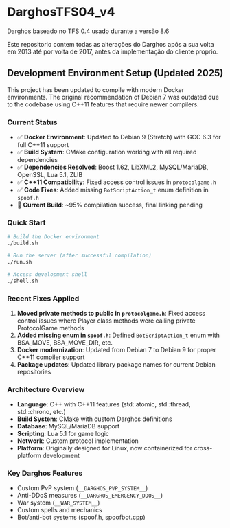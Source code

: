 # DarghosTFS04_v4
Darghos baseado no TFS 0.4 usado durante a versão 8.6

Este repositorio contem todas as alterações do Darghos após a sua volta em 2013 até por volta de 2017, antes da implementação do cliente proprio.

## Development Environment Setup (Updated 2025)

This project has been updated to compile with modern Docker environments. The original recommendation of Debian 7 was outdated due to the codebase using C++11 features that require newer compilers.

### Current Status
- ✅ **Docker Environment**: Updated to Debian 9 (Stretch) with GCC 6.3 for full C++11 support
- ✅ **Build System**: CMake configuration working with all required dependencies
- ✅ **Dependencies Resolved**: Boost 1.62, LibXML2, MySQL/MariaDB, OpenSSL, Lua 5.1, ZLIB
- ✅ **C++11 Compatibility**: Fixed access control issues in `protocolgame.h` 
- ✅ **Code Fixes**: Added missing `BotScriptAction_t` enum definition in `spoof.h`
- 🔧 **Current Build**: ~95% compilation success, final linking pending

### Quick Start
```bash
# Build the Docker environment
./build.sh

# Run the server (after successful compilation)
./run.sh

# Access development shell
./shell.sh
```

### Recent Fixes Applied
1. **Moved private methods to public in `protocolgame.h`**: Fixed access control issues where Player class methods were calling private ProtocolGame methods
2. **Added missing enum in `spoof.h`**: Defined `BotScriptAction_t` enum with BSA_MOVE, BSA_MOVE_DIR, etc.
3. **Docker modernization**: Updated from Debian 7 to Debian 9 for proper C++11 compiler support
4. **Package updates**: Updated library package names for current Debian repositories

### Architecture Overview
- **Language**: C++ with C++11 features (std::atomic, std::thread, std::chrono, etc.)
- **Build System**: CMake with custom Darghos definitions
- **Database**: MySQL/MariaDB support
- **Scripting**: Lua 5.1 for game logic
- **Network**: Custom protocol implementation
- **Platform**: Originally designed for Linux, now containerized for cross-platform development

### Key Darghos Features
- Custom PvP system (`__DARGHOS_PVP_SYSTEM__`)
- Anti-DDoS measures (`__DARGHOS_EMERGENCY_DDOS__`)
- War system (`__WAR_SYSTEM__`)
- Custom spells and mechanics
- Bot/anti-bot systems (spoof.h, spoofbot.cpp)
